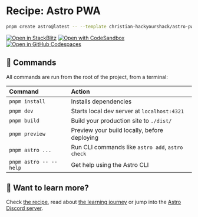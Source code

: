 # Recipe: Astro PWA

```sh
pnpm create astro@latest -- --template christian-hackyourshack/astro-pwa-recipe
```

[![Open in StackBlitz](https://developer.stackblitz.com/img/open_in_stackblitz.svg)](https://stackblitz.com/github/christian-hackyourshack/astro-pwa-recipe)
[![Open with CodeSandbox](https://assets.codesandbox.io/github/button-edit-lime.svg)](https://codesandbox.io/p/sandbox/github/christian-hackyourshack/astro-pwa-recipe)
[![Open in GitHub Codespaces](https://github.com/codespaces/badge.svg)](https://codespaces.new/christian-hackyourshack/astro-pwa-recipe?devcontainer_path=.devcontainer/devcontainer.json)

## 🧞 Commands

All commands are run from the root of the project, from a terminal:

| Command                | Action                                           |
| :--------------------- | :----------------------------------------------- |
| `pnpm install`         | Installs dependencies                            |
| `pnpm dev`             | Starts local dev server at `localhost:4321`      |
| `pnpm build`           | Build your production site to `./dist/`          |
| `pnpm preview`         | Preview your build locally, before deploying     |
| `pnpm astro ...`       | Run CLI commands like `astro add`, `astro check` |
| `pnpm astro -- --help` | Get help using the Astro CLI                     |

## 👀 Want to learn more?

Check [the recipe](https://astro-pwa-recipe.vercel.app/recipe), read about [the learning journey](https://astro-pwa-recipe.vercel.app/journal) or jump into the [Astro Discord server](https://discord.com/channels/830184174198718474/1180923219100835971).
